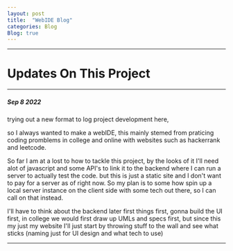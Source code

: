 ```yaml
---
layout: post
title:  "WebIDE Blog"
categories: Blog
Blog: true
---
```


---
# Updates On This Project 
---
##### Sep 8 2022

trying out a new format to log project development here,

so I always wanted to make a webIDE, this mainly stemed from praticing coding promblems in college and online with websites such as hackerrank and leetcode.

So far I am at a lost to how to tackle this project, by the looks of it I'll need alot of javascript and some API's to link it to the backend where I can run a server to actually test the code. but this is just a static site and I don't want to pay for a server as of right now. So my plan is to some how spin up a local server instance on the client side with some tech out there, so I can call on that instead.

I'll have to think about the backend later first things first, gonna build the UI first, in college we would first draw up UMLs and specs first, but since this my just my website I'll just start by throwing stuff to the wall and see what sticks (naming just for UI design and what tech to use)

---
